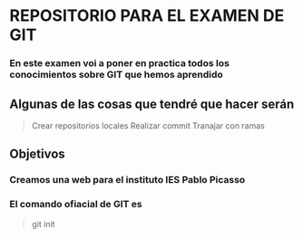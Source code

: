 # REPOSITORIO PARA EL EXAMEN DE GIT 
### En este examen voi a poner en practica todos los conocimientos sobre GIT que hemos aprendido


## Algunas de las cosas que tendré que hacer serán

> Crear repositorios locales
> Realizar commit
> Tranajar con ramas 

## Objetivos 

### Creamos una web para el instituto IES Pablo Picasso

### El comando ofiacial de GIT es 

> git init
